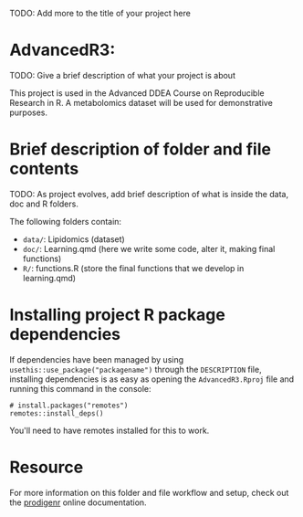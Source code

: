 TODO: Add more to the title of your project here

# AdvancedR3:

TODO: Give a brief description of what your project is about

This project is used in the Advanced DDEA Course on Reproducible
Research in R. A metabolomics dataset will be used for demonstrative
purposes.

# Brief description of folder and file contents

TODO: As project evolves, add brief description of what is inside the
data, doc and R folders.

The following folders contain:

-   `data/`: Lipidomics (dataset)
-   `doc/`: Learning.qmd (here we write some code, alter it, making
    final functions)
-   `R/`: functions.R (store the final functions that we develop in
    learning.qmd)

# Installing project R package dependencies

If dependencies have been managed by using
`usethis::use_package("packagename")` through the `DESCRIPTION` file,
installing dependencies is as easy as opening the `AdvancedR3.Rproj`
file and running this command in the console:

```         
# install.packages("remotes")
remotes::install_deps()
```

You'll need to have remotes installed for this to work.

# Resource

For more information on this folder and file workflow and setup, check
out the [prodigenr](https://rostools.github.io/prodigenr) online
documentation.

